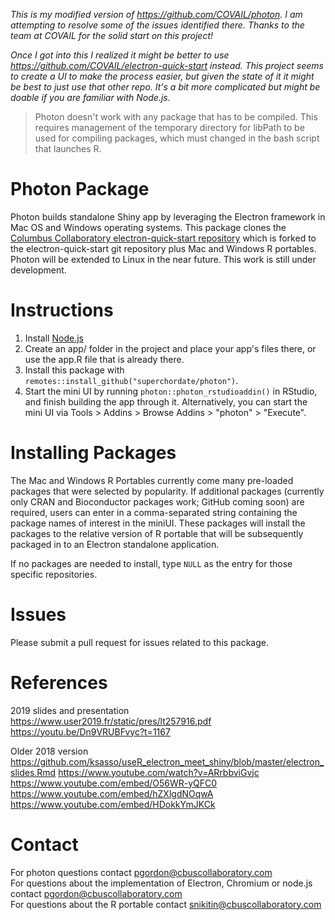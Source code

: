 _This is my modified version of https://github.com/COVAIL/photon. I am attempting to resolve some of the issues identified there. Thanks to the team at COVAIL for the solid start on this project!_

_Once I got into this I realized it might be better to use https://github.com/COVAIL/electron-quick-start instead. This project seems to create a UI to make the process easier, but given the state of it it might be best to just use that other repo. It's a bit more complicated but might be doable if you are familiar with Node.js._

> Photon doesn't work with any package that has to be compiled. This requires management of the temporary directory for libPath to be used for compiling packages, which must changed in the bash script that launches R.

# Photon Package

Photon builds standalone Shiny app by leveraging the Electron framework in Mac OS and Windows operating systems. This package clones the [Columbus Collaboratory electron-quick-start repository](https://github.com/ColumbusCollaboratory/electron-quick-start) which is forked to the electron-quick-start git repository plus Mac and Windows R portables. Photon will be extended to Linux in the near future. This work is still under development.

# Instructions

1. Install [Node.js](https://nodejs.org/en/download/)
2. Create an app/ folder in the project and place your app's files there, or use the app.R file that is already there.
3. Install this package with `remotes::install_github("superchordate/photon")`.
4. Start the mini UI by running `photon::photon_rstudioaddin()` in RStudio, and finish building the app through it. Alternatively, you can start the mini UI via Tools > Addins > Browse Addins > "photon" > "Execute".

# Installing Packages
The Mac and Windows R Portables currently come many pre-loaded packages that were selected by popularity. If additional packages (currently only CRAN and Bioconductor packages work; GitHub coming soon) are required, users can enter in a comma-separated string containing the package names of interest in the miniUI. These packages will install the packages to the relative version of R portable that will be subsequently packaged in to an Electron standalone application.    

If no packages are needed to install, type `NULL` as the entry for those specific repositories.

# Issues
Please submit a pull request for issues related to this package.  

# References
2019 slides and presentation 
https://www.user2019.fr/static/pres/lt257916.pdf 
https://youtu.be/Dn9VRUBFvyc?t=1167

Older 2018 version
https://github.com/ksasso/useR_electron_meet_shiny/blob/master/electron_slides.Rmd
https://www.youtube.com/watch?v=ARrbbviGvjc
https://www.youtube.com/embed/O56WR-yQFC0
https://www.youtube.com/embed/hZXlgdNOqwA
https://www.youtube.com/embed/HDokkYmJKCk

# Contact
For photon questions contact pgordon@cbuscollaboratory.com   
For questions about the implementation of Electron, Chromium or node.js contact pgordon@cbuscollaboratory.com   
For questions about the R portable contact snikitin@cbuscollaboratory.com  







